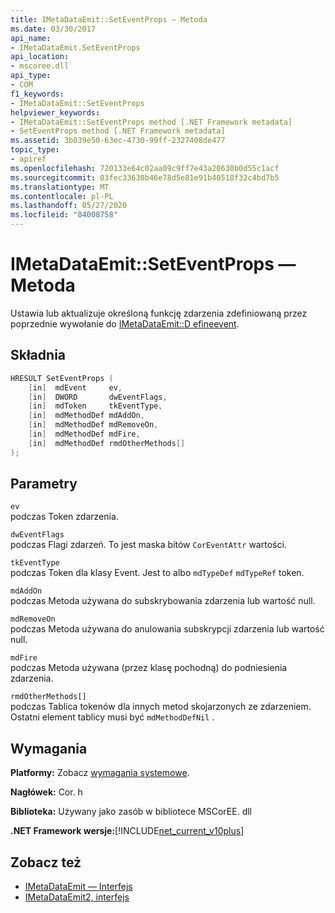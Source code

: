 ```yaml
---
title: IMetaDataEmit::SetEventProps — Metoda
ms.date: 03/30/2017
api_name:
- IMetaDataEmit.SetEventProps
api_location:
- mscoree.dll
api_type:
- COM
f1_keywords:
- IMetaDataEmit::SetEventProps
helpviewer_keywords:
- IMetaDataEmit::SetEventProps method [.NET Framework metadata]
- SetEventProps method [.NET Framework metadata]
ms.assetid: 3b039e50-63ec-4730-99ff-2327408de477
topic_type:
- apiref
ms.openlocfilehash: 720133e64c02aa09c9ff7e43a20630b0d55c1acf
ms.sourcegitcommit: 03fec33630b46e78d5e81e91b40518f32c4bd7b5
ms.translationtype: MT
ms.contentlocale: pl-PL
ms.lasthandoff: 05/27/2020
ms.locfileid: "84008758"
---
```

# <a name="imetadataemitseteventprops-method"></a>IMetaDataEmit::SetEventProps — Metoda
Ustawia lub aktualizuje określoną funkcję zdarzenia zdefiniowaną przez poprzednie wywołanie do [IMetaDataEmit::D efineevent](imetadataemit-defineevent-method.md).  
  
## <a name="syntax"></a>Składnia  
  
```cpp  
HRESULT SetEventProps (  
    [in]  mdEvent     ev,
    [in]  DWORD       dwEventFlags,
    [in]  mdToken     tkEventType,
    [in]  mdMethodDef mdAddOn,
    [in]  mdMethodDef mdRemoveOn,
    [in]  mdMethodDef mdFire,
    [in]  mdMethodDef rmdOtherMethods[]
);  
```  
  
## <a name="parameters"></a>Parametry  
 `ev`  
 podczas Token zdarzenia.  
  
 `dwEventFlags`  
 podczas Flagi zdarzeń. To jest maska bitów `CorEventAttr` wartości.  
  
 `tkEventType`  
 podczas Token dla klasy Event. Jest to albo `mdTypeDef` `mdTypeRef` token.  
  
 `mdAddOn`  
 podczas Metoda używana do subskrybowania zdarzenia lub wartość null.  
  
 `mdRemoveOn`  
 podczas Metoda używana do anulowania subskrypcji zdarzenia lub wartość null.  
  
 `mdFire`  
 podczas Metoda używana (przez klasę pochodną) do podniesienia zdarzenia.  
  
 `rmdOtherMethods[]`  
 podczas Tablica tokenów dla innych metod skojarzonych ze zdarzeniem. Ostatni element tablicy musi być `mdMethodDefNil` .  
  
## <a name="requirements"></a>Wymagania  
 **Platformy:** Zobacz [wymagania systemowe](../../get-started/system-requirements.md).  
  
 **Nagłówek:** Cor. h  
  
 **Biblioteka:** Używany jako zasób w bibliotece MSCorEE. dll  
  
 **.NET Framework wersje:**[!INCLUDE[net_current_v10plus](../../../../includes/net-current-v10plus-md.md)]  
  
## <a name="see-also"></a>Zobacz też

- [IMetaDataEmit — Interfejs](imetadataemit-interface.md)
- [IMetaDataEmit2, interfejs](imetadataemit2-interface.md)

